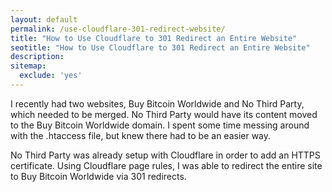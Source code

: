 ```yaml
---
layout: default
permalink: /use-cloudflare-301-redirect-website/
title: "How to Use Cloudflare to 301 Redirect an Entire Website"
seotitle: "How to Use Cloudflare to 301 Redirect an Entire Website"
description: 
sitemap:
  exclude: 'yes'
---
```

I recently had two websites, Buy Bitcoin Worldwide and No Third Party, which needed to be merged. No Third Party would have its content moved to the Buy Bitcoin Worldwide domain. I spent some time messing around with the .htaccess file, but knew there had to be an easier way. 

No Third Party was already setup with Cloudflare in order to add an HTTPS certificate. Using Cloudflare page rules, I was able to redirect the entire site to Buy Bitcoin Worldwide via 301 redirects. 